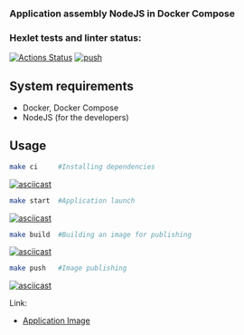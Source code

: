 ### Application assembly NodeJS in Docker Compose

### Hexlet tests and linter status:
[![Actions Status](https://github.com/MacNoob/devops-for-programmers-project-74/workflows/hexlet-check/badge.svg)](https://github.com/MacNoob/devops-for-programmers-project-74/actions)
[![push](https://github.com/MacNoob/devops-for-programmers-project-74/actions/workflows/push.yml/badge.svg)](https://github.com/MacNoob/devops-for-programmers-project-74/actions/workflows/push.yml)

## System requirements
- Docker, Docker Compose
- NodeJS (for the developers)

## Usage

```bash
make ci     #Installing dependencies
```
[![asciicast](https://asciinema.org/a/YCKBfec5yZMA5CLRTAO2EQFpi.svg)](https://asciinema.org/a/YCKBfec5yZMA5CLRTAO2EQFpi)

```bash
make start  #Application launch
```
[![asciicast](https://asciinema.org/a/hvlnej2dKNUKTBZjELDdkZoeI.svg)](https://asciinema.org/a/hvlnej2dKNUKTBZjELDdkZoeI)

```bash
make build  #Building an image for publishing
```
[![asciicast](https://asciinema.org/a/kjL328vmNd8O5ThEcgQLQuMtp.svg)](https://asciinema.org/a/kjL328vmNd8O5ThEcgQLQuMtp)


```bash
make push   #Image publishing
```

[![asciicast](https://asciinema.org/a/2wZLxSgagmDxFb0bga21cyJft.svg)](https://asciinema.org/a/2wZLxSgagmDxFb0bga21cyJft)





Link:
- [Application Image](https://hub.docker.com/repository/docker/macnoob/devops-for-programmers-project-74/general)
